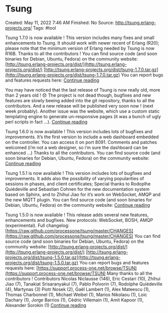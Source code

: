 # Tsung

Created: May 11, 2022 7:46 AM
Finished: No
Source: http://tsung.erlang-projects.org/
Tags: #tool

Tsung 1.7.0 is now available ! This version includes many fixes and small enhancements to Tsung. It should work with newer recent of Erlang (R20); please note that the minimum version of Erlang needed by Tsung is now R16B. Thanks to all the contributors ! You can find source code (and soon binaries for Debian, Ubuntu, Fedora) on the community website: [http://tsung.erlang-projects.org/dist/](http://tsung.erlang-projects.org/dist/) [http://tsung.erlang-projects.org/dist/tsung-1.7.0.tar.gz](http://tsung.erlang-projects.org/dist/tsung-1.7.0.tar.gz) You can report bugs and features requests here: [Continue reading](http://tsung.erlang-projects.org/2017/08/tsung-1.7.0-released/)

You may have noticed that the last release of Tsung is now really old, more than 2 years old ! 😞 The project is not dead though, bugfixes and new features are slowly beeing added into the git repository, thanks to all the contributors. And a new release will be published very soon now ! (next week probably). Another issue was the website, which use a custom static templating engine to generate un-responsive pages (it was a bunch of ugly perl scripts in fact …). [Continue reading](http://tsung.erlang-projects.org/2017/08/new-website-and-some-news/)

Tsung 1.6.0 is now available ! This version includes lots of bugfixes and improvements. It’s the first version to include a web dashboard embedded on the controller. You can access it on port 8091. Comments and patches welcomed (i’m not a web designer, so i’m sure the dashboard can be enhanced …) Thanks to all the contributors. You can find source code (and soon binaries for Debian, Ubuntu, Fedora) on the community website: [Continue reading](http://tsung.erlang-projects.org/2015/07/tsung-1.6.0-released/)

Tsung 1.5.1 is now available ! This version includes lots of bugfixes and improvements. It adds also the possibility of varying popularities of sessions in phases, and client certificates; Special thanks to Rodoplhe Quiédeville and Sebastian Cohnen for the new documentation system based on Sphinx, and to Zhihui Jiao for it’s work on WebSocket, AMQP and the new MQTT plugin. You can find source code (and soon binaries for Debian, Ubuntu, Fedora) on the community website: [Continue reading](http://tsung.erlang-projects.org/2014/04/tsung-1.5.1-released/)

Tsung 1.5.0 is now available ! This release adds several new features, enhancements and bugfixes. New protocols: WebSocket, BOSH, AMQP (experimental). Full changelog: [https://raw.github.com/processone/tsung/master/CHANGES](https://raw.github.com/processone/tsung/master/CHANGES) You can find source code (and soon binaries for Debian, Ubuntu, Fedora) on the community website: [http://tsung.erlang-projects.org/dist/](http://tsung.erlang-projects.org/dist/) [http://tsung.erlang-projects.org/dist/tsung-1.5.0.tar.gz](http://tsung.erlang-projects.org/dist/tsung-1.5.0.tar.gz) You can report bugs and features requests here: [https://support.process-one.net/browse/TSUN](https://support.process-one.net/browse/TSUN) Many thanks to all the contributors ! Contributors Nicolas Niclausse (146), Eric Cestari (10), Zhihui Jiao (7), Tanakiat Srisaranyakul (7), Pablo Polvorin (7), Rodolphe Quiédeville (4), Martynas (3) Piotr Nosek (2), Gaël Lambert (1), Alex Mateescu (1), Thomas Charbonnel (1), Michael Weibel (1), Marios Nikolaou (1), Loic Dachary (1), Jorge Barrios (1), Cédric Villemain (1), Amit Kapoor (1), Alexander Sorokin (1) [Continue reading](http://tsung.erlang-projects.org/2013/05/tsung-1.5.0-released/)